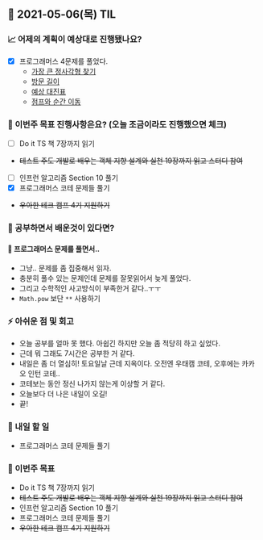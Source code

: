 ## 📆 2021-05-06(목) TIL

### 📈 어제의 계획이 예상대로 진행됐나요?
- [x] 프로그래머스 4문제를 풀었다.
  - [가장 큰 정사각형 찾기](https://github.com/saseungmin/daily_coding_dojo/tree/master/programmers/Level%202/%EA%B0%80%EC%9E%A5%20%ED%81%B0%20%EC%A0%95%EC%82%AC%EA%B0%81%ED%98%95%20%EC%B0%BE%EA%B8%B0)
  - [방문 길이](https://github.com/saseungmin/daily_coding_dojo/tree/master/programmers/Level%202/%EB%B0%A9%EB%AC%B8%20%EA%B8%B8%EC%9D%B4)
  - [예상 대진표](https://github.com/saseungmin/daily_coding_dojo/tree/master/programmers/Level%202/%EC%98%88%EC%83%81%20%EB%8C%80%EC%A7%84%ED%91%9C)
  - [점프와 순간 이동](https://github.com/saseungmin/daily_coding_dojo/tree/master/programmers/Level%202/%EC%A0%90%ED%94%84%EC%99%80%20%EC%88%9C%EA%B0%84%20%EC%9D%B4%EB%8F%99)

### 🦄 이번주 목표 진행사항은요? (오늘 조금이라도 진행했으면 체크)
- [ ] Do it TS 책 7장까지 읽기
- ~~테스트 주도 개발로 배우는 객체 지향 설계와 실천 19장까지 읽고 스터디 참여~~
- [ ] 인프런 알고리즘 Section 10 풀기
- [x] 프로그래머스 코테 문제들 풀기
- ~~우아한 테크 캠프 4기 지원하기~~

### 🤔 공부하면서 배운것이 있다면?

#### 🎈 프로그래머스 문제를 풀면서..
- 그냥.. 문제를 좀 집중해서 읽자.
- 충분히 풀수 있는 문제인데 문제를 잘못읽어서 늦게 풀었다.
- 그리고 수학적인 사고방식이 부족한거 같다..ㅜㅜ
- `Math.pow` 보단 `**` 사용하기

### ⚡ 아쉬운 점 및 회고
- 오늘 공부를 얼마 못 했다. 아쉽긴 하지만 오늘 좀 적당히 하고 싶었다.
- 근데 뭐 그래도 7시간은 공부한 거 같다.
- 내일은 좀 더 열심히! 토요일날 근데 지옥이다. 오전엔 우태캠 코테, 오후에는 카카오 인턴 코테..
- 코테보는 동안 정신 나가지 않는게 이상할 거 같다.
- 오늘보다 더 나은 내일이 오길!
- 끝!

### 🚀 내일 할 일
- 프로그래머스 코테 문제들 풀기

### 🎯 이번주 목표
- Do it TS 책 7장까지 읽기
- ~~테스트 주도 개발로 배우는 객체 지향 설계와 실천 19장까지 읽고 스터디 참여~~
- 인프런 알고리즘 Section 10 풀기
- 프로그래머스 코테 문제들 풀기
- ~~우아한 테크 캠프 4기 지원하기~~
